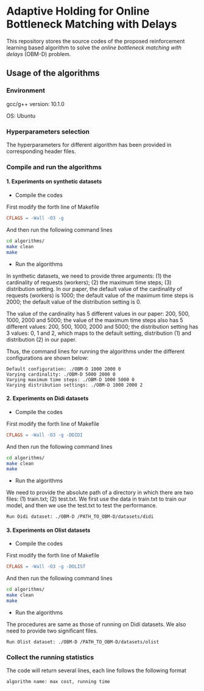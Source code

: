 # Adaptive Holding for Online Bottleneck Matching with Delays

This repository stores the source codes of the proposed reinforcement learning based algorithm to solve the *online bottleneck matching with delays* (OBM-D) problem.

## Usage of the algorithms

### Environment

gcc/g++ version: 10.1.0

OS: Ubuntu

### Hyperparameters selection

The hyperparameters for different algorithm has been provided in corresponding header files. 

### Compile and run the algorithms

#### 1. Experiments on synthetic datasets

- Compile the codes

First modify the forth line of Makefile

```Makefile
CFLAGS = -Wall -O3 -g
```

And then run the following command lines

```bash
cd algorithms/
make clean
make
```

- Run the algorithms

In synthetic datasets, we need to provide three arguments: (1) the cardinality of requests (workers); (2) the maximum time steps; (3) distribution setting. 
In our paper, the default value of the cardinality of requests (workers) is 1000; the default value of the maximum time steps is 2000; the default value of the 
distribution setting is 0. 

The value of the cardinality has 5 different values in our paper: 200, 500, 1000, 2000 and 5000; the value of the maximum time steps also has 5 different values: 
200, 500, 1000, 2000 and 5000; the distribution setting has 3 values: 0, 1 and 2, which maps to the default setting, distribution (1) and distribution (2) in our
paper. 

Thus, the command lines for running the algorithms under the different configurations are shown below:

```
Default configuration: ./OBM-D 1000 2000 0
Varying cardinality: ./OBM-D 5000 2000 0
Varying maximum time steps: ./OBM-D 1000 5000 0
Varying distribution settings: ./OBM-D 1000 2000 2
```

#### 2. Experiments on Didi datasets

- Compile the codes

First modify the forth line of Makefile

```Makefile
CFLAGS = -Wall -O3 -g -DDIDI
```

And then run the following command lines

```bash
cd algorithms/
make clean
make
```

- Run the algorithms

We need to provide the absolute path of a directory in which there are two files: (1) train.txt; (2) test.txt. We first use the data in train.txt to train our model,
and then we use the test.txt to test the performance. 

```
Run Didi dataset: ./OBM-D /PATH_TO_OBM-D/datasets/didi
```

#### 3. Experiments on Olist datasets

- Compile the codes

First modify the forth line of Makefile

```Makefile
CFLAGS = -Wall -O3 -g -DOLIST
```

And then run the following command lines

```bash
cd algorithms/
make clean
make
```

- Run the algorithms

The procedures are same as those of running on Didi datasets. We also need to provide two significant files.

```
Run Olist dataset: ./OBM-D /PATH_TO_OBM-D/datasets/olist
```

### Collect the running statistics

The code will return several lines, each line follows the following format

```
algorithm name: max cost, running time
```

